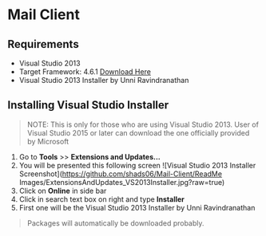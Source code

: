 # Mail Client

## Requirements
* Visual Studio 2013
* Target Framework: 4.6.1 [Download Here](https://www.microsoft.com/en-us/download/details.aspx?id=49982)
* Visual Studio 2013 Installer by Unni Ravindranathan

## Installing Visual Studio Installer
> NOTE: This is only for those who are using Visual Studio 2013. User of Visual Studio 2015 or later can download the one officially provided by Microsoft
1. Go to **Tools** >> **Extensions and Updates...**
2. You will be presented this following screen
![Visual Studio 2013 Installer Screenshot](https://github.com/shads06/Mail-Client/ReadMe Images/ExtensionsAndUpdates_VS2013Installer.jpg?raw=true)
3. Click on **Online** in side bar
4. Click in search text box on right and type **Installer**
5. First one will be the Visual Studio 2013 Installer by Unni Ravindranathan

> Packages will automatically be downloaded probably.
